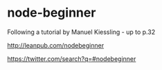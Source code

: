 # node-beginner

Following a tutorial by Manuel Kiessling - up to p.32

http://leanpub.com/nodebeginner

https://twitter.com/search?q=#nodebeginner
